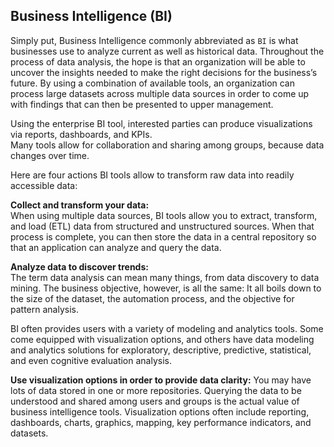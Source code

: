 ## Business Intelligence (BI)
Simply put, Business Intelligence commonly abbreviated as `BI` is what businesses use to analyze current as well as historical data. Throughout the process of data analysis, the hope is that an organization will be able to uncover the insights needed to make the right decisions for the business’s future. By using a combination of available tools, an organization can process large datasets across multiple data sources in order to come up with findings that can then be presented to upper management.  

Using the enterprise BI tool, interested parties can produce visualizations via reports, dashboards, and KPIs.  
Many tools allow for collaboration and sharing among groups, because data changes over time.  

Here are four actions BI tools allow to transform raw data into readily accessible data:  

**Collect and transform your data:**  
When using multiple data sources, BI tools allow you to extract, transform, and load (ETL) data from structured and unstructured sources. When that process is complete, you can then store the data in a central repository so that an application can analyze and query the data.  

**Analyze data to discover trends:**  
The term data analysis can mean many things, from data discovery to data mining. The business objective, however, is all the same: It all boils down to the size of the dataset, the automation process, and the objective for pattern analysis.  

BI often provides users with a variety of modeling and analytics tools. Some come equipped with visualization options, and others have data modeling and analytics solutions for exploratory, descriptive, predictive, statistical, and even cognitive evaluation analysis.  

**Use visualization options in order to provide data clarity:**
You may have lots of data stored in one or more repositories. Querying the data to be understood and shared among users and groups is the actual value of business intelligence tools. Visualization options often include reporting, dashboards, charts, graphics, mapping, key performance indicators, and datasets.
